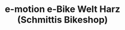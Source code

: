 ---
title: "e-motion e-Bike Welt Harz (Schmittis Bikeshop)"
url: /herzberg-am-harz/e-motion-e-bike-welt-harz-schmittis-bikeshop/
shop: Fahrrad
---